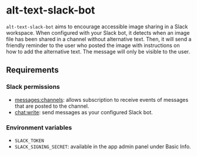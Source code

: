 # alt-text-slack-bot

`alt-text-slack-bot` aims to encourage accessible image sharing in a Slack workspace. When configured with your Slack bot, it detects when an image file has been shared in a channel without alternative text. Then, it will send a friendly reminder to the user who posted the image with instructions on how to add the alternative text. The message will only be visible to the user.

## Requirements

### Slack permissions

- [messages:channels](https://api.slack.com/events/message.channels): allows subscription to receive events of messages that are posted to the channel.
- [chat:write](https://api.slack.com/scopes/chat:write): send messages as your configured Slack bot.

### Environment variables

- `SLACK_TOKEN`
- `SLACK_SIGNING_SECRET`: available in the app admin panel under Basic Info.
